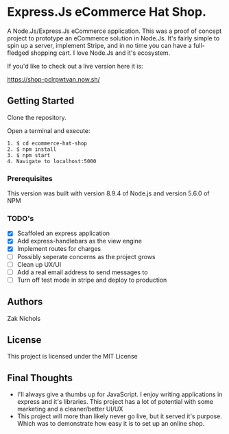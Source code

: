 # Express.Js eCommerce Hat Shop.

A Node.Js/Express.Js eCommerce application. This was a proof of concept project to prototype an eCommerce solution in Node.Js. It's fairly simple to spin up a server, implement Stripe, and in no time you can have a full-fledged shopping cart. I love Node.Js and it's ecosystem.

If you'd like to check out a live version here it is:

https://shop-pclrpwtvan.now.sh/

## Getting Started

Clone the repository.

Open a terminal and execute:

```
1. $ cd ecommerce-hat-shop
2. $ npm install
3. $ npm start
4. Navigate to localhost:5000
```

### Prerequisites

This version was built with version 8.9.4 of Node.js and version 5.6.0 of NPM

### TODO's

- [x] Scaffoled an express application
- [x] Add express-handlebars as the view engine
- [x] Implement routes for charges
- [ ] Possibly seperate concerns as the project grows
- [ ] Clean up UX/UI
- [ ] Add a real email address to send messages to
- [ ] Turn off test mode in stripe and deploy to production

## Authors

Zak Nichols

## License

This project is licensed under the MIT License

## Final Thoughts

* I'll always give a thumbs up for JavaScript. I enjoy writing applications in express and it's libraries. This project has a lot of potential with some marketing and a cleaner/better UI/UX
* This project will more than likely never go live, but it served it's purpose. Which was to demonstrate how easy it is to set up an online shop.